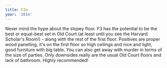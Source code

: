 ```yaml
---
title: F3a
year: '2014'
---
```


Never mind the hype about the slopey floor. F3 has the potential to be the best or equal-best set in Old Court (at least until you see the Harvard Scholar's Room!) - along with the rest of the first floor. Positives are proper wood panelling, it's on the first floor so high ceilings and nice and light, good furniture with big table. You can also get away with murder in terms of the size of parties. Only downsides really are the usual Old Court floors and lack of bathroom. Highly recommended!